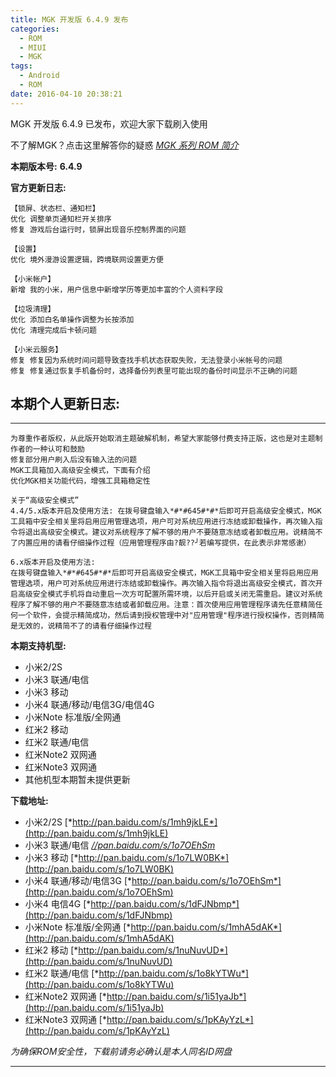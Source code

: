 ```yaml
---
title: MGK 开发版 6.4.9 发布
categories:
  - ROM
  - MIUI
  - MGK
tags:
  - Android
  - ROM
date: 2016-04-10 20:38:21
---
```

MGK 开发版 6.4.9 已发布，欢迎大家下载刷入使用

不了解MGK？点击这里解答你的疑惑 [*MGK 系列 ROM 简介*](http://ry09iu.coding.me/2016/04/06/about-mgk/)

**本期版本号:** **6.4.9**
<!-- more -->

**官方更新日志:**
```
【锁屏、状态栏、通知栏】
优化 调整单页通知栏开关排序
修复 游戏后台运行时，锁屏出现音乐控制界面的问题

【设置】
优化 境外漫游设置逻辑，跨境联网设置更方便

【小米帐户】
新增 我的小米，用户信息中新增学历等更加丰富的个人资料字段

【垃圾清理】
优化 添加白名单操作调整为长按添加
优化 清理完成后卡顿问题

【小米云服务】
修复 修复因为系统时间问题导致查找手机状态获取失败，无法登录小米帐号的问题
修复 修复通过恢复手机备份时，选择备份列表里可能出现的备份时间显示不正确的问题
```

## 本期个人更新日志:
---
```
为尊重作者版权，从此版开始取消主题破解机制，希望大家能够付费支持正版，这也是对主题制作者的一种认可和鼓励
修复部分用户刷入后没有输入法的问题
MGK工具箱加入高级安全模式，下面有介绍
优化MGK相关功能代码，增强工具箱稳定性

关于“高级安全模式” 
4.4/5.x版本开启及使用方法: 在拨号键盘输入*#*#645#*#*后即可开启高级安全模式，MGK工具箱中安全相关里将启用应用管理选项，用户可对系统应用进行冻结或卸载操作，再次输入指令将退出高级安全模式。建议对系统程序了解不够的用户不要随意冻结或者卸载应用。说精简不了内置应用的请看仔细操作过程（应用管理程序由?靓??╯若编写提供，在此表示非常感谢）

6.x版本开启及使用方法:
在拨号键盘输入*#*#645#*#*后即可开启高级安全模式，MGK工具箱中安全相关里将启用应用管理选项，用户可对系统应用进行冻结或卸载操作。再次输入指令将退出高级安全模式，首次开启高级安全模式手机将自动重启一次方可配置所需环境，以后开启或关闭无需重启。建议对系统程序了解不够的用户不要随意冻结或者卸载应用。注意：首次使用应用管理程序请先任意精简任何一个软件，会提示精简成功，然后请到授权管理中对"应用管理"程序进行授权操作，否则精简是无效的，说精简不了的请看仔细操作过程

```

**本期支持机型:**
- 小米2/2S
- 小米3 联通/电信
- 小米3 移动
- 小米4 联通/移动/电信3G/电信4G
- 小米Note 标准版/全网通
- 红米2 移动
- 红米2 联通/电信
- 红米Note2 双网通
- 红米Note3 双网通
- 其他机型本期暂未提供更新

**下载地址:**
- 小米2/2S [*http://pan.baidu.com/s/1mh9jkLE*](http://pan.baidu.com/s/1mh9jkLE)
- 小米3 联通/电信 [*//pan.baidu.com/s/1o7OEhSm*](http://pan.baidu.com/s/1o7OEhSm)
- 小米3 移动 [*http://pan.baidu.com/s/1o7LW0BK*](http://pan.baidu.com/s/1o7LW0BK)
- 小米4 联通/移动/电信3G [*http://pan.baidu.com/s/1o7OEhSm*](http://pan.baidu.com/s/1o7OEhSm)
- 小米4 电信4G [*http://pan.baidu.com/s/1dFJNbmp*](http://pan.baidu.com/s/1dFJNbmp)
- 小米Note 标准版/全网通 [*http://pan.baidu.com/s/1mhA5dAK*](http://pan.baidu.com/s/1mhA5dAK)
- 红米2 移动 [*http://pan.baidu.com/s/1nuNuvUD*](http://pan.baidu.com/s/1nuNuvUD)
- 红米2 联通/电信 [*http://pan.baidu.com/s/1o8kYTWu*](http://pan.baidu.com/s/1o8kYTWu)
- 红米Note2 双网通 [*http://pan.baidu.com/s/1i51yaJb*](http://pan.baidu.com/s/1i51yaJb)
- 红米Note3 双网通 [*http://pan.baidu.com/s/1pKAyYzL*](http://pan.baidu.com/s/1pKAyYzL)

*为确保ROM安全性，下载前请务必确认是本人同名ID网盘*

--- 
